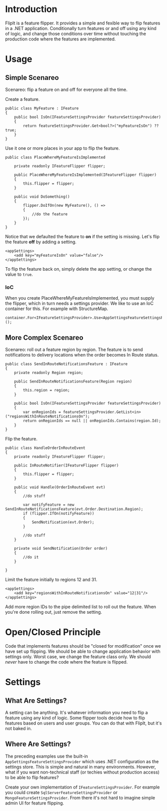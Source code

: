 # Introduction

FlipIt is a feature flipper.  It provides a simple and fexible way to flip features in a .NET application. Conditionally turn features or and off using any kind of logic, and change those conditions over time without touching the production code where the features are implemented.

# Usage

## Simple Scenareo

Scenareo: flip a feature on and off for everyone all the time.

Create a feature.

	public class MyFeature : IFeature
	{
	    public bool IsOn(IFeatureSettingsProvider featureSettingsProvider)
	    {
	        return featureSettingsProvider.Get<bool?>("myFeatureIsOn") ?? true; 
	    }
	}

Use it one or more places in your app to flip the feature.

	public class PlaceWhereMyFeatureIsImplemented
	
		private readonly IFeatureFlipper flipper;

		public PlaceWhereMyFeatureIsImplemented(IFeatureFlipper flipper)
		{
			this.flipper = flipper;
		}

		public void DoSomething()
		{
			flipper.DoIfOn(new MyFeature(), () => 
			{
				//do the feature
			});
		}
	}


Notice that we defaulted the feature to **on** if the setting is missing.  Let's flip the feature **off** by adding a setting.

	<appSettings>
		<add key="myFeatureIsOn" value="false"/>
	</appSettings>

To flip the feature back on, simply delete the app setting, or change the value to `true`.

### IoC

When you create PlaceWhereMyFeatureIsImplemented, you must supply the flipper, which in turn needs a settings provider.  We like to use an IoC container for this. For example with StructureMap.

	container.For<IFeatureSettingsProvider>.Use<AppSettingsFeatureSettingsProvider>();

## More Complex Scenareo

Scenareo: roll out a feature region by region.  The feature is to send notifications to delivery locations when the order becomes In Route status.

	public class SendInRouteNotificationsFeature : IFeature
	{
		private readonly Region region;

		public SendInRouteNotificationsFeature(Region region)
		{
			this.region = region;
		}

	    public bool IsOn(IFeatureSettingsProvider featureSettingsProvider)
	    {
	        var onRegionIds = featureSettingsProvider.GetList<in>("regionsWithInRouteNotificationsOn");
			return onRegionIds == null || onRegionIds.Contains(region.Id);
	    }
	}

Flip the feature.

	public class HandleOrderInRouteEvent
	{
		private readonly IFeatureFlipper flipper;

		public InRouteNotifier(IFeatureFlipper flipper)
		{
			this.flipper = flipper;
		}

		public void Handle(OrderInRouteEvent evt)
		{
			//do stuff

			var notifyFeature = new SendInRouteNotificationsFeature(evt.Order.Destination.Region);
			if (flipper.IfOn(notifyFeature))
			{
				SendNotification(evt.Order);
			}

			//do stuff
		}
		
		private void SendNotification(Order order)
		{
			//do it
		}

	}

Limit the feature initially to regions 12 and 31.

	<appSettings>
		<add key="regionsWithInRouteNotificationsOn" value="12|31"/>
	</appSettings>

Add more region IDs to the pipe delimited list to roll out the feature.  When you're done rolling out, just remove the setting.

# Open/Closed Principle

Code that implements features should be "closed for modification" once we have set up flipping.  We should be able to change application behavior with settings only.  Worst case, we change the feature class only.  We should *never* have to change the code where the feature is flipped.

# Settings

## What Are Settings?

A setting can be anything. It's whatever information you need to flip a feature using any kind of logic.  Some flipper tools decide how to flip features based  on users and user groups. You can do that with FlipIt, but it's not baked in.

## Where Are Settings?

The preceding examples use the built-in `AppSettingsFeatureSettingsProvider` which uses .NET configuration as the settings store.  This is simple and natural in many environments.  However, what if you want non-technical staff (or techies without production access) to be able to flip features?

Create your own implementation of `IFeatureSettingsProvider`. For example you could create `SqlServerFeatureSettingsProvider` or `MongoFeatureSettingsProvider`.  From there it's not hard to imagine simple admin UI for feature flipping.

